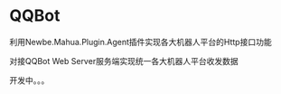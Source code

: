 # QQBot

利用Newbe.Mahua.Plugin.Agent插件实现各大机器人平台的Http接口功能

对接QQBot Web Server服务端实现统一各大机器人平台收发数据

开发中。。。
